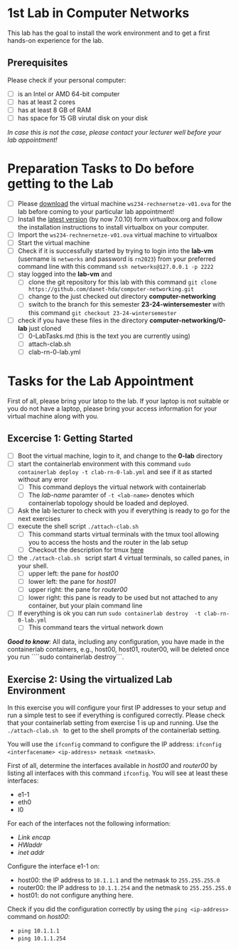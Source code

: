 # 1st Lab in Computer Networks

This lab has the goal to install the work environment and to get a first hands-on experience for the lab. 

## Prerequisites

Please check if your personal computer:
- [ ] is an Intel or AMD 64-bit computer
- [ ] has at least 2 cores
- [ ] has at least 8 GB of RAM
- [ ] has space for 15 GB virutal disk on your disk

*In case this is not the case, please contact your lecturer well before your lab appointment!*

# Preparation Tasks to Do before getting to the Lab

- [ ] Please [download](https://cloud.h-da.de/s/ArZ8mwt85k3en9F) the virtual machine ````ws234-rechnernetze-v01.ova```` for the lab before coming to your particular lab appointment!
- [ ] Install the [latest version](https://www.virtualbox.org/) (by now 7.0.10) form virtualbox.org and follow the installation instructions to install virtualbox on your computer.
- [ ] Import the ````ws234-rechnernetze-v01.ova```` virtual machine to virtualbox
- [ ] Start the virtual machine
- [ ] Check if it is successfully started by trying to login into the **lab-vm** (username is ````networks```` and password is ````rn2023````) from your preferred command line with this command ````ssh networks@127.0.0.1 -p 2222````
- [ ] stay logged into the **lab-vm** and
  - [ ] clone the git repository for this lab with this command ````git clone https://github.com/danet-hda/computer-networking.git ````
  - [ ] change to the just checked out directory **computer-networking**
  - [ ] switch to the branch for this semester **23-24-wintersemester** with this command ````git checkout 23-24-wintersemester````
- [ ] check if you have these files in the directory **computer-networking/0-lab** just cloned
  - [ ] 0-LabTasks.md (this is the text you are currently using)
  - [ ] attach-clab.sh
  - [ ] clab-rn-0-lab.yml
     
# Tasks for the Lab Appointment

First of all, please bring your latop to the lab. If your laptop is not suitable or you do not have a laptop, please bring your access information for your virtual machine along with you. 

## Excercise 1: Getting Started

- [ ] Boot the virtual machine, login to it, and change to the **0-lab** directory
- [ ] start the containerlab environment with this command ````sudo containerlab deploy -t clab-rn-0-lab.yml```` and see if it as started without any error
  - [ ] This command deploys the virtual network with containerlab
  - [ ] The *lab-name* paramter of ```-t <lab-name>``` denotes which containerlab topology should be loaded and deployed. 
- [ ] Ask the lab lecturer to check with you if everything is ready to go for the next exercises
- [ ] execute the shell script ````./attach-clab.sh ````
  - [ ] This command starts virtual terminals with the tmux tool allowing you to access the hosts and the router in the lab setup
  - [ ] Checkout the description for tmux [here](tmux-info.md) 
- [ ] the ````./attach-clab.sh ```` script start 4 virtual terminals, so called panes, in your shell.
  - [ ] upper left: the pane for *host00*
  - [ ] lower left: the pane for *host01*
  - [ ] upper right: the pane for *router00*
  - [ ] lower right: this pane is ready to be used but not attached to any container, but your plain command line
- [ ] If everything is ok you can run ````sudo containerlab destroy  -t clab-rn-0-lab.yml````
  - [ ] This command tears the virtual network down
     
***Good to know***:
All data, including any configuration, you have made in the containerlab containers, e.g., host00, host01, router00, will be deleted once you run ````sudo containerlab destroy```. 

## Exercise 2: Using the virtualized Lab Environment

In this exercise you will configure your first IP addresses to your setup and run a simple test to see if everything is configured correctly. Please check that your containerlab setting from exercise 1 is up and running. Use the ````./attach-clab.sh ```` to get to the shell prompts of the containerlab setting. 

You will use the ```ifconfig``` command to configure the IP address:  ```ifconfig <interfacename> <ip-address> netmask <netmask>```. 

First of all, determine the interfaces available in *host00* and *router00* by listing all interfaces with this command ```ifconfig```. You will see at least these interfaces:
- e1-1
- eth0
- l0

For each of the interfaces not the following information:
- *Link encap*
- *HWaddr*
- *inet addr*

Configure the interface e1-1 on:
- host00: the IP address to ```10.1.1.1``` and the netmask to ```255.255.255.0```
- router00: the IP address to ```10.1.1.254``` and the netmask to ```255.255.255.0```
- host01: do not configure anything here.

Check if you did the configuration correctly by using the ```ping <ip-address>``` command on *host00*:
- ```ping 10.1.1.1```
- ```ping 10.1.1.254```

  


